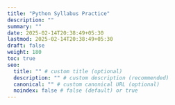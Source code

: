 ```yaml
---
title: "Python Syllabus Practice"
description: ""
summary: ""
date: 2025-02-14T20:38:49+05:30
lastmod: 2025-02-14T20:38:49+05:30
draft: false
weight: 180
toc: true
seo:
  title: "" # custom title (optional)
  description: "" # custom description (recommended)
  canonical: "" # custom canonical URL (optional)
  noindex: false # false (default) or true
---
```

